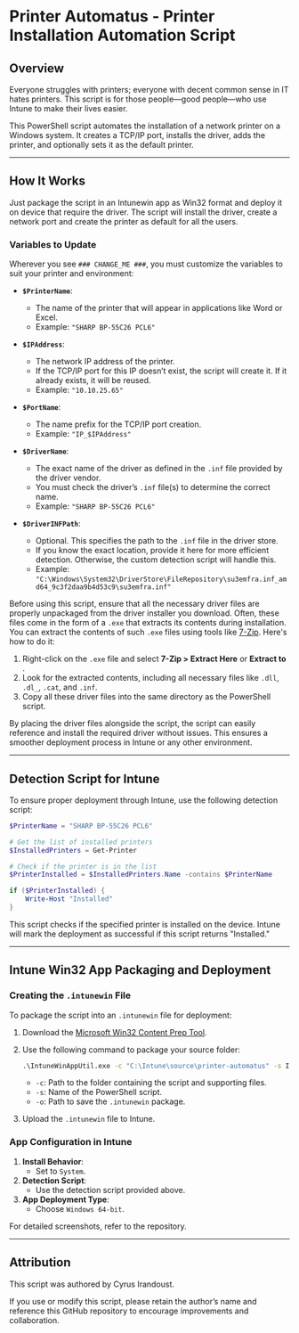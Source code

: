 # Printer Automatus - Printer Installation Automation Script

## Overview
Everyone struggles with printers; everyone with decent common sense in IT hates printers. This script is for those people—good people—who use Intune to make their lives easier.

This PowerShell script automates the installation of a network printer on a Windows system. It creates a TCP/IP port, installs the driver, adds the printer, and optionally sets it as the default printer.

---

## How It Works
Just package the script in an Intunewin app as Win32 format and deploy it on device that require the driver. The script will install the driver, create a network port and create the printer as default for all the users. 

### Variables to Update
Wherever you see `### CHANGE_ME ###`, you must customize the variables to suit your printer and environment:

- **`$PrinterName`**:
  - The name of the printer that will appear in applications like Word or Excel.
  - Example: `"SHARP BP-55C26 PCL6"`

- **`$IPAddress`**:
  - The network IP address of the printer.
  - If the TCP/IP port for this IP doesn’t exist, the script will create it. If it already exists, it will be reused.
  - Example: `"10.10.25.65"`

- **`$PortName`**:
  - The name prefix for the TCP/IP port creation.
  - Example: `"IP_$IPAddress"`

- **`$DriverName`**:
  - The exact name of the driver as defined in the `.inf` file provided by the driver vendor.
  - You must check the driver’s `.inf` file(s) to determine the correct name.
  - Example: `"SHARP BP-55C26 PCL6"`

- **`$DriverINFPath`**:
  - Optional. This specifies the path to the `.inf` file in the driver store.
  - If you know the exact location, provide it here for more efficient detection. Otherwise, the custom detection script will handle this.
  - Example: `"C:\Windows\System32\DriverStore\FileRepository\su3emfra.inf_amd64_9c3f2daa9b4d53c9\su3emfra.inf"`

Before using this script, ensure that all the necessary driver files are properly unpackaged from the driver installer you download. Often, these files come in the form of a `.exe` that extracts its contents during installation. You can extract the contents of such `.exe` files using tools like [7-Zip](https://www.7-zip.org/). Here's how to do it:

1. Right-click on the `.exe` file and select **7-Zip > Extract Here** or **Extract to <Folder Name>**.
2. Look for the extracted contents, including all necessary files like `.dll`, `.dl_`, `.cat`, and `.inf`.
3. Copy all these driver files into the same directory as the PowerShell script.

By placing the driver files alongside the script, the script can easily reference and install the required driver without issues. This ensures a smoother deployment process in Intune or any other environment.


---

## Detection Script for Intune
To ensure proper deployment through Intune, use the following detection script:

```powershell
$PrinterName = "SHARP BP-55C26 PCL6"

# Get the list of installed printers
$InstalledPrinters = Get-Printer

# Check if the printer is in the list
$PrinterInstalled = $InstalledPrinters.Name -contains $PrinterName

if ($PrinterInstalled) {
    Write-Host "Installed"
}
```

This script checks if the specified printer is installed on the device. Intune will mark the deployment as successful if this script returns "Installed."

---

## Intune Win32 App Packaging and Deployment

### Creating the `.intunewin` File
To package the script into an `.intunewin` file for deployment:

1. Download the [Microsoft Win32 Content Prep Tool](https://learn.microsoft.com/en-us/mem/intune/apps/apps-win32-app-management).
2. Use the following command to package your source folder:
   ```cmd
   .\IntuneWinAppUtil.exe -c "C:\Intune\source\printer-automatus" -s Install-PrinterAutomatus.ps1 -o "C:\Intune\output\printer-automatus"
    ```

   - `-c`: Path to the folder containing the script and supporting files.
   - `-s`: Name of the PowerShell script.
   - `-o`: Path to save the `.intunewin` package.

3. Upload the `.intunewin` file to Intune.

### App Configuration in Intune
1. **Install Behavior**:
   - Set to `System`.
2. **Detection Script**:
   - Use the detection script provided above.
3. **App Deployment Type**:
   - Choose `Windows 64-bit`.

For detailed screenshots, refer to the repository.

---

## Attribution
This script was authored by Cyrus Irandoust.

If you use or modify this script, please retain the author’s name and reference this GitHub repository to encourage improvements and collaboration.
